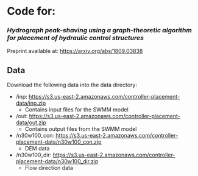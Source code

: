 # Code for:
### *Hydrograph peak-shaving using a graph-theoretic algorithm for placement of hydraulic control structures*

Preprint available at: https://arxiv.org/abs/1809.03838

Data
----

Download the following data into the data directory:
- /inp: https://s3.us-east-2.amazonaws.com/controller-placement-data/inp.zip
  - Contains input files for the SWMM model
- /out: https://s3.us-east-2.amazonaws.com/controller-placement-data/out.zip
  - Contains output files from the SWMM model
- /n30w100_con: https://s3.us-east-2.amazonaws.com/controller-placement-data/n30w100_con.zip
  - DEM data
- /n30w100_dir: https://s3.us-east-2.amazonaws.com/controller-placement-data/n30w100_dir.zip
  - Flow direction data
